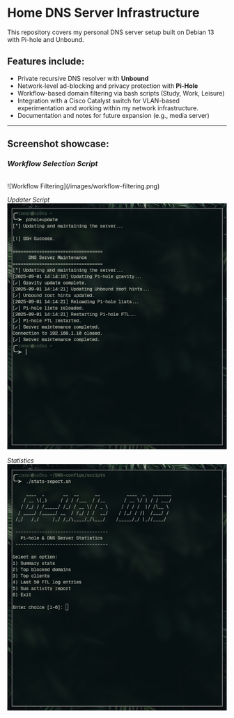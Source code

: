 
# Home DNS Server Infrastructure

This repository covers my personal DNS server setup built on Debian 13 with Pi-hole and Unbound. 

## Features include:
- Private recursive DNS resolver with **Unbound**
- Network-level ad-blocking and privacy protection with **Pi-Hole**
- Workflow-based domain filtering via bash scripts (Study, Work, Leisure)
- Integration with a Cisco Catalyst switch for VLAN-based experimentation and working within my network infrastructure.
- Documentation and notes for future expansion (e.g., media server)
---
## Screenshot showcase:
### *Workflow Selection Script*  
<br>
![Workflow Filtering](/images/workflow-filtering.png)

*Updater Script*  
![Updater](/images/updater.png)

*Statistics*  
![Statistics](/images/statistics.png)
